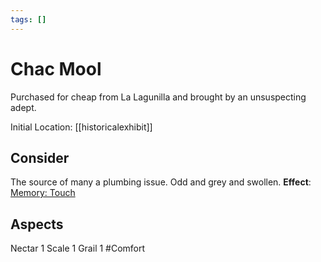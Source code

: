 ```yaml
---
tags: []
---
```

# Chac Mool
Purchased for cheap from La Lagunilla and brought by an unsuspecting adept.

Initial Location: [[historicalexhibit]]
## Consider
The source of many a plumbing issue. Odd and grey and swollen.
**Effect**: [Memory: Touch](https://uadaf.theevilroot.xyz/rowenarium/element/mem.touch)
## Aspects
Nectar 1
Scale 1
Grail 1
#Comfort
